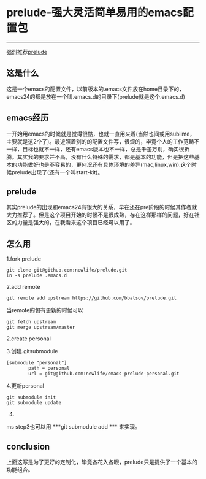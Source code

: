 prelude-强大灵活简单易用的emacs配置包
====

***
强烈推荐[prelude](https://github.com/bbatsov/prelude)

这是什么
-----
这是一个emacs的配置文件，以前版本的.emacs文件放在home目录下的，emacs24的都是放在一个叫.emacs.d的目录下(prelude就是这个.emacs.d)


emacs经历
------
一开始用emacs的时候就是觉得很酷，也就一直用来着(当然也间或用sublime，主要就是这2个了)。最近照着别的的配置文件写，很烦的，毕竟个人的工作范畴不一样，目标也就不一样，还有emacs版本也不一样，总是千差万别，确实很折腾。其实我的要求并不高，没有什么特殊的需求，都是基本的功能，但是把这些基本的功能做好也是不容易的，更何况还有具体环境的差异(mac,linux,win).这个时候prelude出现了(还有一个叫start-kit)。


prelude
----
其实prelude的出现和emacs24有很大的关系，早在还在pre阶段的时候其作者就大力推荐了。但是这个项目开始的时候不是很成熟，存在这样那样的问题，好在社区的力量是强大的，在我看来这个项目已经可以用了。

怎么用
----
1.fork prelude

    git clone git@github.com:newlife/prelude.git
    ln -s prelude .emacs.d

2.add remote

    git remote add upstream https://github.com/bbatsov/prelude.git

当remote的包有更新的时候可以

    git fetch upstream
    git merge upstream/master

2.create personal

3.创建.gitsubmodule

    [submodule "personal"]
            path = personal
            url = git@github.com:newlife/emacs-prelude-personal.git

4.更新personal

    git submodule init
    git submodule update
4.
ms step3也可以用 ***git submodule add ***  来实现。



conclusion
----
上面这写是为了更好的定制化，毕竟各花入各眼，prelude只是提供了一个基本的功能组合。
